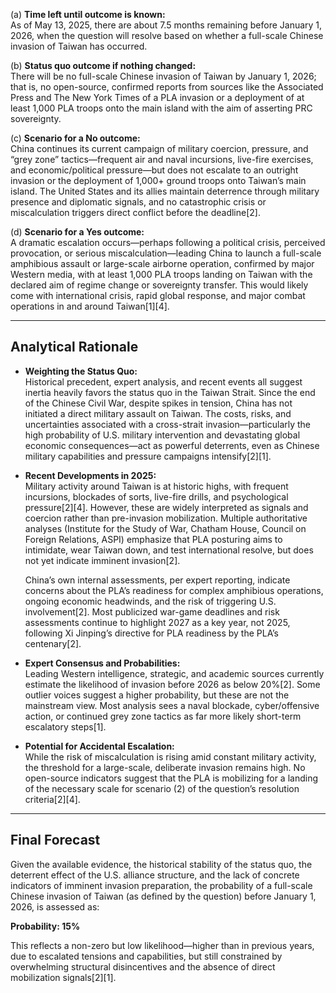 (a) **Time left until outcome is known:**  
As of May 13, 2025, there are about 7.5 months remaining before January 1, 2026, when the question will resolve based on whether a full-scale Chinese invasion of Taiwan has occurred.

(b) **Status quo outcome if nothing changed:**  
There will be no full-scale Chinese invasion of Taiwan by January 1, 2026; that is, no open-source, confirmed reports from sources like the Associated Press and The New York Times of a PLA invasion or a deployment of at least 1,000 PLA troops onto the main island with the aim of asserting PRC sovereignty.

(c) **Scenario for a No outcome:**  
China continues its current campaign of military coercion, pressure, and “grey zone” tactics—frequent air and naval incursions, live-fire exercises, and economic/political pressure—but does not escalate to an outright invasion or the deployment of 1,000+ ground troops onto Taiwan’s main island. The United States and its allies maintain deterrence through military presence and diplomatic signals, and no catastrophic crisis or miscalculation triggers direct conflict before the deadline[2].

(d) **Scenario for a Yes outcome:**  
A dramatic escalation occurs—perhaps following a political crisis, perceived provocation, or serious miscalculation—leading China to launch a full-scale amphibious assault or large-scale airborne operation, confirmed by major Western media, with at least 1,000 PLA troops landing on Taiwan with the declared aim of regime change or sovereignty transfer. This would likely come with international crisis, rapid global response, and major combat operations in and around Taiwan[1][4].

---

## Analytical Rationale

- **Weighting the Status Quo:**  
Historical precedent, expert analysis, and recent events all suggest inertia heavily favors the status quo in the Taiwan Strait. Since the end of the Chinese Civil War, despite spikes in tension, China has not initiated a direct military assault on Taiwan. The costs, risks, and uncertainties associated with a cross-strait invasion—particularly the high probability of U.S. military intervention and devastating global economic consequences—act as powerful deterrents, even as Chinese military capabilities and pressure campaigns intensify[2][1].

- **Recent Developments in 2025:**  
Military activity around Taiwan is at historic highs, with frequent incursions, blockades of sorts, live-fire drills, and psychological pressure[2][4]. However, these are widely interpreted as signals and coercion rather than pre-invasion mobilization. Multiple authoritative analyses (Institute for the Study of War, Chatham House, Council on Foreign Relations, ASPI) emphasize that PLA posturing aims to intimidate, wear Taiwan down, and test international resolve, but does not yet indicate imminent invasion[2].  

  China’s own internal assessments, per expert reporting, indicate concerns about the PLA’s readiness for complex amphibious operations, ongoing economic headwinds, and the risk of triggering U.S. involvement[2]. Most publicized war-game deadlines and risk assessments continue to highlight 2027 as a key year, not 2025, following Xi Jinping’s directive for PLA readiness by the PLA’s centenary[2].

- **Expert Consensus and Probabilities:**  
Leading Western intelligence, strategic, and academic sources currently estimate the likelihood of invasion before 2026 as below 20%[2]. Some outlier voices suggest a higher probability, but these are not the mainstream view. Most analysis sees a naval blockade, cyber/offensive action, or continued grey zone tactics as far more likely short-term escalatory steps[1].

- **Potential for Accidental Escalation:**  
While the risk of miscalculation is rising amid constant military activity, the threshold for a large-scale, deliberate invasion remains high. No open-source indicators suggest that the PLA is mobilizing for a landing of the necessary scale for scenario (2) of the question’s resolution criteria[2][4].

---

## Final Forecast

Given the available evidence, the historical stability of the status quo, the deterrent effect of the U.S. alliance structure, and the lack of concrete indicators of imminent invasion preparation, the probability of a full-scale Chinese invasion of Taiwan (as defined by the question) before January 1, 2026, is assessed as:

**Probability: 15%**

This reflects a non-zero but low likelihood—higher than in previous years, due to escalated tensions and capabilities, but still constrained by overwhelming structural disincentives and the absence of direct mobilization signals[2][1].